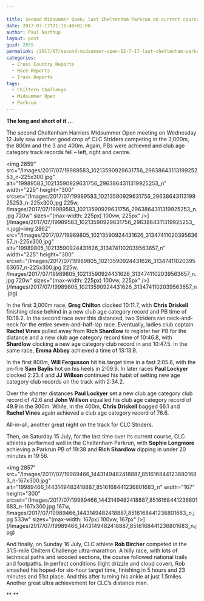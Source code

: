 ```yaml
---

title: Second Midsummer Open; last Cheltenham Parkrun on current course; and Chiltern Challenge
date: 2017-07-17T21:11:48+01:00
author: Paul Northup
layout: post
guid: 2855
permalink: /2017/07/second-midsummer-open-12-7-17-last-cheltenham-parkrun-on-its-current-course-and-the-chiltern-challenge-ultra/
categories:
  - Cross Country Reports
  - Race Reports
  - Track Reports
tags:
  - Chiltern Challenge
  - Midsummer Open
  - Parkrun
---
```

**The long and short of it &#8230;**

The second Cheltenham Harriers Midsummer Open meeting on Wednesday 12 July saw another good crop of CLC Striders competing in the 3,000m, the 800m and the 3 and 400m. Again, PBs were achieved and club age category track records fell – left, right and centre.

<img  2859" src="/Images/2017/07/19989583_10213590929631756_2963864311319925253_n-225x300.jpg" alt="19989583_10213590929631756_2963864311319925253_n" width="225" height="300" srcset="/Images/2017/07/19989583_10213590929631756_2963864311319925253_n-225x300.jpg 225w, /Images/2017/07/19989583_10213590929631756_2963864311319925253_n.jpg 720w" sizes="(max-width: 225px) 100vw, 225px" />](/Images/2017/07/19989583_10213590929631756_2963864311319925253_n.jpg)<img  2862" src="/Images/2017/07/19989805_10213590924431626_3134741102039563657_n-225x300.jpg" alt="19989805_10213590924431626_3134741102039563657_n" width="225" height="300" srcset="/Images/2017/07/19989805_10213590924431626_3134741102039563657_n-225x300.jpg 225w, /Images/2017/07/19989805_10213590924431626_3134741102039563657_n.jpg 720w" sizes="(max-width: 225px) 100vw, 225px" />](/Images/2017/07/19989805_10213590924431626_3134741102039563657_n.jpg)

In the first 3,000m race, **Greg Chilton** clocked 10:11.7, with **Chris Driskell** finishing close behind in a new club age category record and PB time of 10:18.2. In the second race over this distanced, two Striders ran neck-and-neck for the entire seven-and-half-lap race. Eventually, ladies club captain **Rachel Vines** pulled away from **Rich Shardlow** to register her PB for the diatance and a new club age category record time of 10:46.8, with **Shardlow** clocking a new age category club record in and 10:47.5. In the same race, **Emma Abbey** achieved a time of 13:13.9.

In the first 800m, **Will Fergusson** hit his target time in a fast 2:05.6, with the on-fire **Sam Baylis** hot on his heels in 2:09.9. In later races **Paul Lockyer** clocked 2:23.4 and **JJ Willson** continued his habit of setting new age category club records on the track with 2:34.2.

Over the shorter distances **Paul Lockyer** set a new club age category club record of 42.6 and **John Willson** equalled his club age category record of 49.9 in the 300m. While, in the 400m, **Chris Driskell** bagged 66.1 and **Rachel Vines** again achieved a club age category record of 76.6.

All-in-all, another great night on the track for CLC Striders.

Then, on Saturday 15 July, for the last time over its current course, CLC athletes performed well in the Cheltenham Parkrun, with **Sophie Longmore** achieving a Parkrun PB of 19:38 and **Rich Shardlow** dipping in under 20 minutes in 19:56.

<img  2857" src="/Images/2017/07/19989466_1443149482418887_8516168441236801683_n-167x300.jpg" alt="19989466_1443149482418887_8516168441236801683_n" width="167" height="300" srcset="/Images/2017/07/19989466_1443149482418887_8516168441236801683_n-167x300.jpg 167w, /Images/2017/07/19989466_1443149482418887_8516168441236801683_n.jpg 533w" sizes="(max-width: 167px) 100vw, 167px" />](/Images/2017/07/19989466_1443149482418887_8516168441236801683_n.jpg)

And finally, on Sunday 16 July, CLC athlete **Rob Bircher** competed in the 31.5-mile Chiltern Challenge ultra-marathon. A hilly race, with lots of technical paths and wooded sections, the course followed national trails and footpaths. In perfect conditions (light drizzle and cloud cover), Rob smashed his hoped-for six-hour target time, finishing in 5 hours and 23 minutes and 51st place. And this after turning his ankle at just 1.5miles. Another great ultra achievement for CLC’s distance man.

** **
